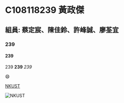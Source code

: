 # C108118239 黃政傑

## 組員: 蔡定宸、陳佳鈴、許峰誠、廖荃宜

### 239

#### 239

239 **239** *239*

😄

[NKUST](https://www.nkust.edu.tw)

![NKUST](https://www.nkust.edu.tw/var/file/0/1000/img/513/182513897.png "NKUST")

